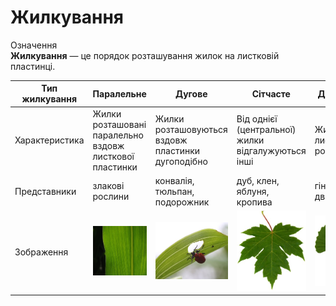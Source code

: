 
# Жилкування

<div class="eoz-wrap">
<span class="eoz">Означення</span>
<div class="eoz-text">
<b>Жилкування</b> — це порядок розташування жилок на листковiй пластинцi.
</div>
</div>

| Тип жилкування | Паралельне | Дугове | Сiтчасте | Дихотомiчне |
| -- | -- | -- | -- | -- |
| Характеристика | Жилки розташованi паралельно вздовж листкової пластинки  | Жилки розташовуються вздовж пластинки дугоподiбно | Вiд однiєї (центральної) жилки вiдгалужуються iншi | Жилки на листку роздвоюються |
| Представники | злаковi рослини | конвалiя, тюльпан, подорожник | дуб, клен, яблуня, кропива | гiнкго дволопа- теве |
| Зображення | <img src="jil1.png" width="200"/> | <img src="jil2.jpg" width="200"/> | <img src="jil3.jpg" width="200"/> | <img src="jil4.jpg" width="200"/> |

